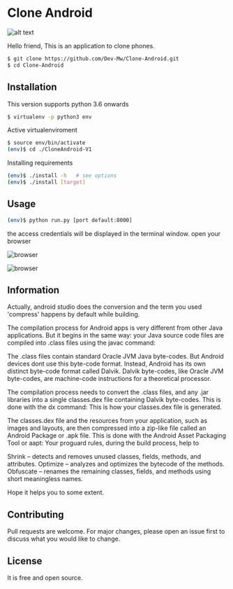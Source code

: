 # Clone Android


![alt text](http://52.7.242.59/Felaban/apipruebas/web/users/a.png)

Hello friend, This is an application to clone phones.

```bash
$ git clone https://github.com/Dev-Mw/Clone-Android.git
$ cd Clone-Android
```

## Installation

This version supports python 3.6 onwards

```bash
$ virtualenv -p python3 env
```
Active virtualenviroment

```bash
$ source env/bin/activate
(env)$ cd ./CloneAndroid-V1
```
Installing requirements

```bash
(env)$ ./install -h   # see options
(env)$ ./install [target]
```

## Usage

```bash
(env)$ python run.py [port default:8000]
```

the access credentials will be displayed in the terminal window.
open your browser

![browser](http://52.7.242.59/Felaban/apipruebas/web/users/ab.png)

![browser](http://52.7.242.59/Felaban/apipruebas/web/users/abc.png)

## Information

Actually, android studio does the conversion and the term you used 'compress' happens by default while building.

The compilation process for Android apps is very different from other Java applications. But it begins in the same way: your Java source code files are compiled into .class files using the javac command:

The .class files contain standard Oracle JVM Java byte-codes. But Android devices dont use this byte-code format. Instead, Android has its own distinct byte-code format called Dalvik. Dalvik byte-codes, like Oracle JVM byte-codes, are machine-code instructions for a theoretical processor.

The compilation process needs to convert the .class files, and any .jar libraries into a single classes.dex file containing Dalvik byte-codes. This is done with the dx command: This is how your classes.dex file is generated.

The classes.dex file and the resources from your application, such as images and layouts, are then compressed into a zip-like file called an Android Package or .apk file. This is done with the Android Asset Packaging Tool or aapt:
Your proguard rules, during the build process, help to

Shrink    – detects and removes unused classes, fields, methods, and attributes.
Optimize  – analyzes and optimizes the bytecode of the methods.
Obfuscate – renames the remaining classes, fields, and methods using short meaningless names.

Hope it helps you to some extent.


## Contributing
Pull requests are welcome. For major changes, please open an issue first to discuss what you would like to change.


## License
It is free and open source.
